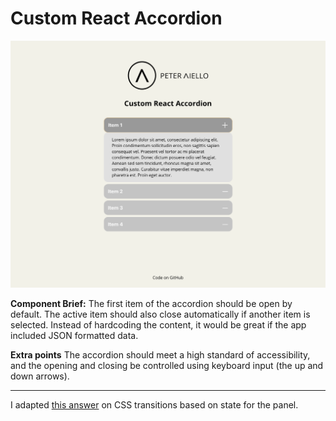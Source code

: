 # Custom React Accordion

![accordion screenshot](accordion-app.png)

**Component Brief:** The first item 
of the accordion should be open by default. The active item should also close automatically if another item is selected. Instead of hardcoding the content, it would be great if the app included JSON formatted data. 

**Extra points** The accordion should meet a high standard of accessibility, and the opening and closing be controlled using keyboard input (the up and down arrows).

---

I adapted [this answer](https://stackoverflow.com/questions/43702454/reactjs-fade-in-div-and-fade-out-div-based-on-state) on CSS transitions based on state for the panel. 
